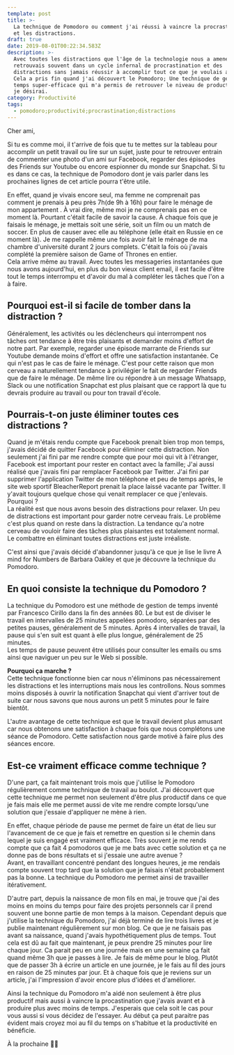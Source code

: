 ```yaml
---
template: post
title: >-
  La technique de Pomodoro ou comment j'ai réussi à vaincre la procrastination
  et les distractions.
draft: true
date: 2019-08-01T00:22:34.583Z
description: >-
  Avec toutes les distractions que l'âge de la technologie nous a amenées, je me
  retrouvais souvent dans un cycle infernal de procrastination et des
  distractions sans jamais réussir à accomplir tout ce que je voulais accomplir.
  Cela a pris fin quand j'ai découvert le Pomodoro; Une technique de gestion de
  temps super-efficace qui m'a permis de retrouver le niveau de productivité que
  je désirai. 
category: Productivité
tags:
  - pomodoro;productivité;procrastination;distractions
---
```

Cher ami,

Si tu es comme moi, il t'arrive de fois que tu te mettes sur la tableau pour accomplir un petit travail ou lire sur un sujet, juste pour te retrouver entrain de commenter une photo d'un ami sur Facebook, regarder des épisodes des Friends sur Youtube ou encore espionner du monde sur Snapchat. Si tu es dans ce cas, la technique de Pomodoro dont je vais parler dans les prochaines lignes de cet article pourra t'être utile.

En effet, quand je vivais encore seul, ma femme ne comprenait pas comment je prenais à peu près 7h(de 9h à 16h) pour faire le ménage de mon appartement . À vrai dire, même moi je ne comprenais pas en ce moment là. Pourtant c'était facile de savoir la cause. À chaque fois que je faisais le ménage, je mettais soit une série, soit un film ou un match de soccer. En plus de causer avec elle au téléphone (elle était en Russie en ce moment là). Je me rappelle même une fois avoir fait le ménage de ma chambre d'université durant 2 jours complets. C'était la fois où j'avais complété la première saison de Game of Thrones en entier.\
Cela arrive même au travail. Avec toutes les messageries instantanées que nous avons aujourd'hui, en plus du bon vieux client email, il est facile d'être tout le temps interrompu et d'avoir du mal à compléter les tâches que l'on a à faire.

## Pourquoi est-il si facile de tomber dans la distraction ?

Généralement, les activités ou les déclencheurs qui interrompent nos tâches ont tendance à être très plaisants et demander moins d'effort de notre part. Par exemple, regarder une épisode marrante de Friends sur Youtube demande moins d'effort et offre une satisfaction instantanée. Ce qui n'est pas le cas de faire le ménage. C'est pour cette raison que mon cerveau a naturellement tendance à privilégier le fait de regarder Friends que de faire le ménage. De même lire ou répondre à un message Whatsapp, Slack ou une notification Snapchat est plus plaisant que ce rapport là que tu devrais produire au travail ou pour ton travail d'école. 

## Pourrais-t-on juste éliminer toutes ces distractions ?

Quand je m'étais rendu compte que Facebook prenait bien trop mon temps, j'avais décidé de quitter Facebook pour éliminer cette distraction. Non seulement j'ai fini par me rendre compte que pour moi qui vit à l'étranger, Facebook est important pour rester en contact avec la famille; J'ai aussi réalisé que j'avais fini par remplacer Facebook par Twitter. J'ai fini par supprimer l'application Twitter de mon téléphone et peu de temps après, le site web sportif BleacherReport prenait la place laissé vacante par Twitter. Il y'avait toujours quelque chose qui venait remplacer ce que j'enlevais. Pourquoi ?\
La réalité est que nous avons besoin des distractions pour relaxer. Un peu de distractions est important pour garder notre cerveau frais. Le problème c'est plus quand on reste dans la distraction. La tendance qu'a notre cerveau de vouloir faire des tâches plus plaisantes est totalement normal. Le combattre en éliminant toutes distractions est juste irréaliste. 

C'est ainsi que j'avais décidé d'abandonner jusqu'à ce que je lise le livre A mind for Numbers de Barbara Oakley et que je découvre la technique du Pomodoro.

## En quoi consiste la technique du Pomodoro ?

La technique du Pomodoro est une méthode de gestion de temps inventé par Francesco Cirillo dans la fin des années 80. Le but est de diviser le travail en intervalles de 25 minutes appelées pomodoro, séparées par des petites pauses, généralement de 5 minutes. Après 4 intervalles de travail, la pause qui s'en suit est quant à elle plus longue, généralement de 25 minutes. \
Les temps de pause peuvent être utilisés pour consulter les emails ou sms ainsi que naviguer un peu sur le Web si possible. 

**Pourquoi ça marche ?**\
Cette technique fonctionne bien car nous n'éliminons pas nécessairement les distractions et les interruptions mais nous les controllons. Nous sommes moins disposés à ouvrir la notification Snapchat qui vient d'arriver tout de suite car nous savons que nous aurons un petit 5 minutes pour le faire bientôt. 

L'autre avantage de cette technique est que le travail devient plus amusant car nous obtenons une satisfaction à chaque fois que nous complétons une séance de Pomodoro. Cette satisfaction nous garde motivé à faire plus des séances encore.

## Est-ce vraiment efficace comme technique ?

D'une part, ça fait maintenant trois mois que j'utilise le Pomodoro régulièrement comme technique de travail au boulot. J'ai découvert que cette technique me permet non seulement d'être plus productif dans ce que je fais mais elle me permet aussi de vite me rendre compte lorsqu'une solution que j'essaie d'appliquer ne mène à rien.

En effet, chaque période de pause me permet de faire un état de lieu sur l'avancement de ce que je fais et remettre en question si le chemin dans lequel je suis engagé est vraiment efficace. Très souvent je me rends compte que ça fait 4 pomodoros que je me bats avec cette solution et ça ne donne pas de bons résultats et si j'essaie une autre avenue ?\
Avant, en travaillant concentré pendant des longues heures, je me rendais compte souvent trop tard que la solution que je faisais n'était probablement pas la bonne. La technique du Pomodoro me permet ainsi de travailler itérativement.

D'autre part, depuis la naissance de mon fils en mai, je trouve que j'ai des moins en moins du temps pour faire des projets personnels car il prend souvent une bonne partie de mon temps à la maison. Cependant depuis que j'utilise la technique du Pomodoro, j'ai déjà terminé de lire trois livres et je publie maintenant régulièrement sur mon blog. Ce que je ne faisais pas avant sa naissance, quand j'avais hypothétiquement plus de temps. Tout cela est dû au fait que maintenant, je peux prendre 25 minutes pour lire chaque jour. Ca parait peu en une journée mais en une semaine ça fait quand même 3h que je passes à lire. Je fais de même pour le blog. Plutôt que de passer 3h à écrire un article en une journée, je le fais au fil des jours en raison de 25 minutes par jour. Et à chaque fois que je reviens sur un article, j'ai l'impression d'avoir encore plus d'idées et d'améliorer.

Ainsi la technique du Pomodoro m'a aidé non seulement à être plus productif mais aussi à vaincre la procastination que j'avais avant et à produire plus avec moins de temps. J'esperais que cela soit le cas pour vous aussi si vous décidez de l'essayer. Au début ça peut paraitre pas évident mais croyez moi au fil du temps on s'habitue et la productivité en bénéficie.

À la prochaine ✌🏾
